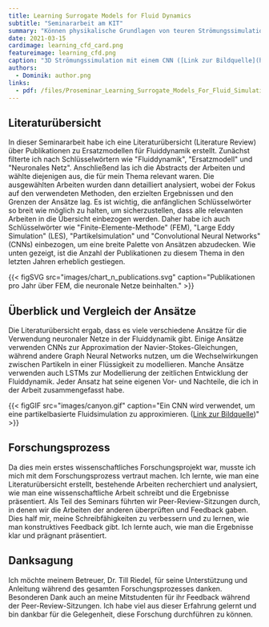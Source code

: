 ```yaml
---
title: Learning Surrogate Models for Fluid Dynamics
subtitle: "Seminararbeit am KIT"
summary: "Können physikalische Grundlagen von teuren Strömungssimulationen durch Neuronale Netze approximiert werden? Um diese Frage zu beantworten wird ein Literaturreview durchgeführt und verschiedene aktuelle Forschungsansätze verglichen. Grundlegende verwendete Architekturen wie CNNs, GNNs und LSTMs werden hergeleitet und deren Vor- und Nachteile anhand der Literatur diskutiert. Die Ergebnisse zeigen, dass Neuronale Netze in der Lage sind, Strömungssimulationen zu approximieren und dies in vielen Fällen schneller als traditionelle numerische Verfahren."
date: 2021-03-15
cardimage: learning_cfd_card.png
featureimage: learning_cfd.png
caption: "3D Strömungssimulation mit einem CNN ([Link zur Bildquelle](https://github.com/google/FluidNet))"
authors:
  - Dominik: author.png
links:
  - pdf: /files/Proseminar_Learning_Surrogate_Models_For_Fluid_Simulation.pdf
---
```


## Literaturübersicht
In dieser Seminararbeit habe ich eine Literaturübersicht (Literature Review) über Publikationen zu Ersatzmodellen für Fluiddynamik erstellt. Zunächst filterte ich nach Schlüsselwörtern wie "Fluiddynamik", "Ersatzmodell" und "Neuronales Netz".
Anschließend las ich die Abstracts der Arbeiten und wählte diejenigen aus, die für mein Thema relevant waren. Die ausgewählten Arbeiten wurden dann detailliert analysiert, wobei der Fokus auf den verwendeten Methoden, den erzielten Ergebnissen und den Grenzen der Ansätze lag. Es ist wichtig, die anfänglichen Schlüsselwörter so breit wie möglich zu halten, um sicherzustellen, dass alle relevanten Arbeiten in die Übersicht einbezogen werden. Daher habe ich auch Schlüsselwörter wie "Finite-Elemente-Methode" (FEM), "Large Eddy Simulation" (LES), "Partikelsimulation" und "Convolutional Neural Networks" (CNNs) einbezogen, um eine breite Palette von Ansätzen abzudecken. Wie unten gezeigt, ist die Anzahl der Publikationen zu diesem Thema in den letzten Jahren erheblich gestiegen.

{{< figSVG src="images/chart_n_publications.svg" caption="Publikationen pro Jahr über FEM, die neuronale Netze beinhalten." >}}

## Überblick und Vergleich der Ansätze
Die Literaturübersicht ergab, dass es viele verschiedene Ansätze für die Verwendung neuronaler Netze in der Fluiddynamik gibt. Einige Ansätze verwenden CNNs zur Approximation der Navier-Stokes-Gleichungen, während andere Graph Neural Networks nutzen, um die Wechselwirkungen zwischen Partikeln in einer Flüssigkeit zu modellieren. Manche Ansätze verwenden auch LSTMs zur Modellierung der zeitlichen Entwicklung der Fluiddynamik. Jeder Ansatz hat seine eigenen Vor- und Nachteile, die ich in der Arbeit zusammengefasst habe.

{{< figGIF src="images/canyon.gif" caption="Ein CNN wird verwendet, um eine partikelbasierte Fluidsimulation zu approximieren. ([Link zur Bildquelle](https://github.com/isl-org/DeepLagrangianFluids))" >}}

## Forschungsprozess
Da dies mein erstes wissenschaftliches Forschungsprojekt war, musste ich mich mit dem Forschungsprozess vertraut machen. Ich lernte, wie man eine Literaturübersicht erstellt, bestehende Arbeiten recherchiert und analysiert, wie man eine wissenschaftliche Arbeit schreibt und die Ergebnisse präsentiert. Als Teil des Seminars führten wir Peer-Review-Sitzungen durch, in denen wir die Arbeiten der anderen überprüften und Feedback gaben. Dies half mir, meine Schreibfähigkeiten zu verbessern und zu lernen, wie man konstruktives Feedback gibt. Ich lernte auch, wie man die Ergebnisse klar und prägnant präsentiert.

## Danksagung
Ich möchte meinem Betreuer, Dr. Till Riedel, für seine Unterstützung und Anleitung während des gesamten Forschungsprozesses danken. Besonderen Dank auch an meine Mitstudenten für ihr Feedback während der Peer-Review-Sitzungen. Ich habe viel aus dieser Erfahrung gelernt und bin dankbar für die Gelegenheit, diese Forschung durchführen zu können.